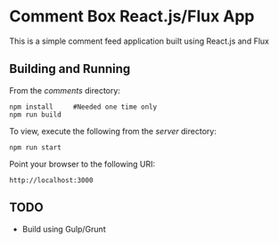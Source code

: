 # Comment Box React.js/Flux App
This is a simple comment feed application built using React.js and Flux

## Building and Running
From the *comments* directory:

    npm install     #Needed one time only
    npm run build
    
To view, execute the following from the *server* directory:

    npm run start

Point your browser to the following URI:

    http://localhost:3000

## TODO

 * Build using Gulp/Grunt